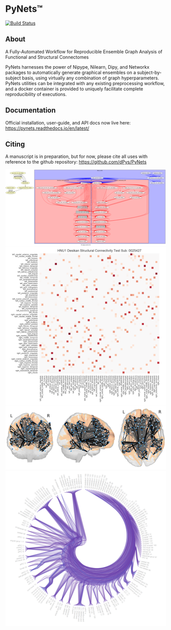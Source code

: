 PyNets™
=======
[![Build Status](https://travis-ci.org/dPys/PyNets.svg?branch=master)](https://travis-ci.org/dPys/PyNets)

About
-----
A Fully-Automated Workflow for Reproducible Ensemble Graph Analysis of Functional and Structural Connectomes

PyNets harnesses the power of Nipype, Nilearn, Dipy, and Networkx packages to automatically generate graphical ensembles on a subject-by-subject basis, using virtually any combination of graph hyperparameters. PyNets utilities can be integrated with any existing preprocessing workflow, and a docker container is provided to uniquely facilitate complete reproducibility of executions.

Documentation
-------------
Official installation, user-guide, and API docs now live here: https://pynets.readthedocs.io/en/latest/

Citing
------
A manuscript is in preparation, but for now, please cite all uses with reference
to the github repository: https://github.com/dPys/PyNets

![](docs/_static/graph.png)
![](docs/_static/structural_adj_mat.png)
![](docs/_static/pynets_diffusion.png)
![](docs/_static/link_communities.png)
